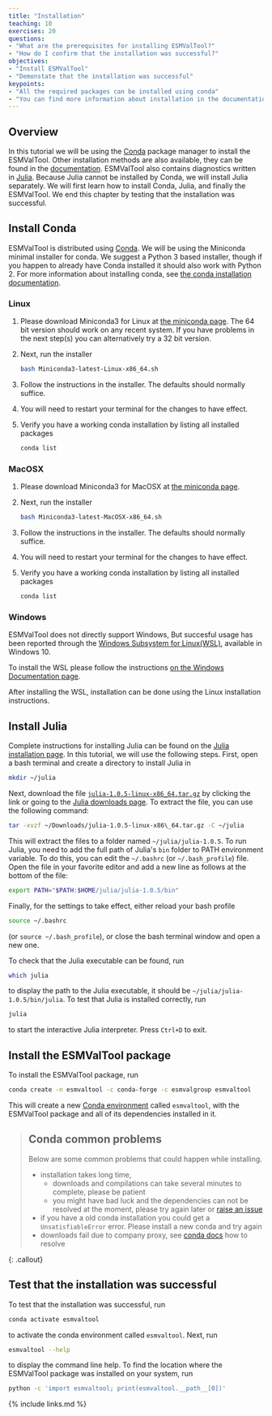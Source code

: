 ```yaml
---
title: "Installation"
teaching: 10
exercises: 20
questions:
- "What are the prerequisites for installing ESMValTool?"
- "How do I confirm that the installation was successful?"
objectives:
- "Install ESMValTool"
- "Demonstate that the installation was successful"
keypoints:
- "All the required packages can be installed using conda"
- "You can find more information about installation in the documentation"
---
```

## Overview

In this tutorial we will be using the [Conda](https://conda.io/projects/conda/en/latest/index.html)
package manager to install the ESMValTool.
Other installation methods are also available, they can be found in the
[documentation](https://docs.esmvaltool.org/en/latest/quickstart/installation.html).
ESMValTool also contains diagnostics written in [Julia](https://julialang.org/).
Because Julia cannot be installed by Conda, we will install Julia separately.
We will first learn how to install Conda, Julia, and finally the ESMValTool.
We end this chapter by testing that the installation was successful.

## Install Conda

ESMValTool is distributed using [Conda](https://conda.io/). We will be using the Miniconda minimal installer for conda. We suggest a Python 3 based installer, though if you happen to already have Conda installed it should also work with Python 2. For more information about installing conda, see [the conda installation documentation](https://docs.conda.io/projects/conda/en/latest/user-guide/install/index.html).

### Linux

1.  Please download Miniconda3 for Linux at [the miniconda page](https://docs.conda.io/en/latest/miniconda.html). The 64 bit version should work on any recent system. If you have problems in the next step(s) you can alternatively try a 32 bit version.

2.  Next, run the installer

    ```bash
    bash Miniconda3-latest-Linux-x86_64.sh
    ```

3.  Follow the instructions in the installer. The defaults should normally suffice.

4.  You will need to restart your terminal for the changes to have effect.

5.  Verify you have a working conda installation by listing all installed packages

    ```bash
    conda list
    ```

### MacOSX

1.  Please download Miniconda3 for MacOSX at [the miniconda page](https://docs.conda.io/en/latest/miniconda.html). 

2.  Next, run the installer

    ```bash
    bash Miniconda3-latest-MacOSX-x86_64.sh
    ```

3.  Follow the instructions in the installer. The defaults should normally suffice.

4.  You will need to restart your terminal for the changes to have effect.

5.  Verify you have a working conda installation by listing all installed packages

    ```bash
    conda list
    ````

### Windows

ESMValTool does not directly support Windows, But succesful usage has been reported through the [Windows Subsystem for Linux(WSL)](https://docs.microsoft.com/en-us/windows/wsl/), available in Windows 10.

To install the WSL please follow the instructions [on the Windows Documentation page](https://docs.microsoft.com/en-us/windows/wsl/install-win10).

After installing the WSL, installation can be done using the Linux installation instructions.

## Install Julia

Complete instructions for installing Julia can be found on the
[Julia installation page](https://julialang.org/downloads/platform/#linux_and_freebsd).
In this tutorial, we will use the following steps.
First, open a bash terminal and create a directory to install Julia in

```bash
mkdir ~/julia
```

Next, download the file
[`julia-1.0.5-linux-x86_64.tar.gz`](https://julialang-s3.julialang.org/bin/linux/x64/1.0/julia-1.0.5-linux-x86_64.tar.gz)
by clicking the link or going to the [Julia downloads page](https://julialang.org/downloads/).
To extract the file, you can use the following command:

```bash
tar -xvzf ~/Downloads/julia-1.0.5-linux-x86\_64.tar.gz -C ~/julia
```

This will extract the files to a folder named `~/julia/julia-1.0.5`.
To run Julia, you need to add the full path of Julia's `bin` folder to PATH environment variable.
To do this, you can edit the `~/.bashrc` (or `~/.bash_profile`) file.
Open the file in your favorite editor and add a new line as follows at the bottom of the file:

```bash
export PATH="$PATH:$HOME/julia/julia-1.0.5/bin"
```

Finally, for the settings to take effect, either reload your bash profile

```bash
source ~/.bashrc
```

(or `source ~/.bash_profile`), or close the bash terminal window and open a new one.

To check that the Julia executable can be found, run

```bash
which julia
```

to display the path to the Julia executable, it should be `~/julia/julia-1.0.5/bin/julia`.
To test that Julia is installed correctly, run

```bash
julia
```

to start the interactive Julia interpreter. Press `Ctrl+D` to exit.

## Install the ESMValTool package

To install the ESMValTool package, run

```bash
conda create -n esmvaltool -c conda-forge -c esmvalgroup esmvaltool
```

This will create a new
[Conda environment](https://docs.conda.io/projects/conda/en/latest/user-guide/tasks/manage-environments.html)
called `esmvaltool`, with the ESMValTool package and all of its dependencies installed in it.

> ## Conda common problems
>
> Below are some common problems that could happen while installing.
>
> -   installation takes long time,
>     -   downloads and compilations can take several minutes to complete, please be patient
>     -   you might have bad luck and the dependencies can not be resolved at the moment, please try again later or [raise an issue](https://github.com/ESMValGroup/ESMValTool/issues/new/choose)
> -   if you have a old conda installation you could get a `UnsatisfiableError` error. Please install a new conda and try again
> -   downloads fail due to company proxy, see [conda docs](https://docs.anaconda.com/anaconda/user-guide/tasks/proxy/) how to resolve
>
{: .callout}

## Test that the installation was successful

To test that the installation was successful, run

```bash
conda activate esmvaltool
```

to activate the conda environment called `esmvaltool`.
Next, run

```bash
esmvaltool --help
```

to display the command line help.
To find the location where the ESMValTool package was installed on your system, run

```bash
python -c 'import esmvaltool; print(esmvaltool.__path__[0])'
```

{% include links.md %}
